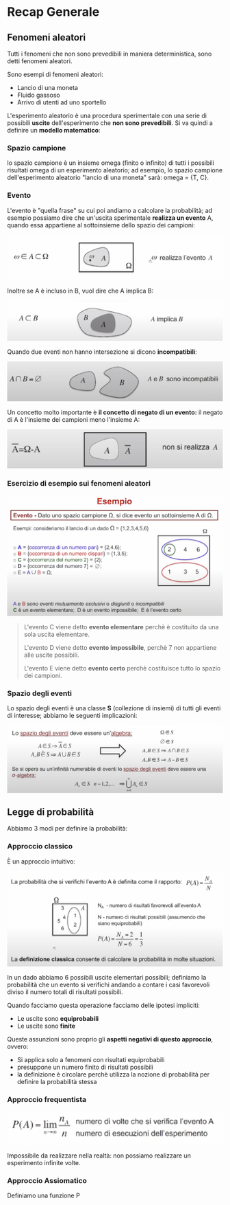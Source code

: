 # Recap Generale

## Fenomeni aleatori

Tutti i fenomeni che non sono prevedibili in maniera deterministica, sono detti fenomeni aleatori.

Sono esempi di fenomeni aleatori:

- Lancio di una moneta
- Fluido gassoso
- Arrivo di utenti ad uno sportello

L'esperimento aleatorio è una procedura sperimentale con una serie di possibili **uscite** dell'esperimento che **non sono prevedibili**.
Si va quindi a definire un **modello matematico**:

### Spazio campione

lo spazio campione è un insieme omega (finito o infinito) di tutti i possibili risultati omega di un esperimento aleatorio; ad esempio, lo spazio campione dell'esperimento aleatorio "lancio di una moneta" sarà: omega = {T, C}.

### Evento

L'evento è "quella frase" su cui poi andiamo a calcolare la probabilità; ad esempio possiamo dire che un'uscita sperimentale **realizza un evento** A, quando essa appartiene al sottoinsieme dello spazio dei campioni:

![image-20230211160958895](./assets/image-20230211160958895.png)

Inoltre se A è incluso in B, vuol dire che A implica B:

![image-20230211161040883](./assets/image-20230211161040883.png)

Quando due eventi non hanno intersezione si dicono **incompatibili**:

![image-20230211161109909](./assets/image-20230211161109909.png)

Un concetto molto importante è **il concetto di negato di un evento:** il negato di A è l'insieme dei campioni meno l'insieme A:

![image-20230211161226090](./assets/image-20230211161226090.png)

### Esercizio di esempio sui fenomeni aleatori

![image-20230211161332016](./assets/image-20230211161332016.png)

> L'evento C viene detto **evento elementare** perchè è costituito da una sola uscita elementare.
>
> L'evento D viene detto **evento impossibile**, perchè 7 non appartiene alle uscite possibili.
>
> L'evento E viene detto **evento certo** perchè costituisce tutto lo spazio dei campioni.

### Spazio degli eventi

Lo spazio degli eventi è una classe **S** (collezione di insiemi) di tutti gli eventi di interesse; abbiamo le seguenti implicazioni:

![image-20230211161631396](./assets/image-20230211161631396.png)

## Legge di probabilità

Abbiamo 3 modi per definire la probabilità:

### Approccio classico

È un approccio intuitivo:

![image-20230211161730614](./assets/image-20230211161730614.png)

In un dado abbiamo 6 possibili uscite elementari possibili; definiamo la probabilità che un evento si verifichi andando a contare i casi favorevoli diviso il numero totali di risultati possibili.

Quando facciamo questa operazione facciamo delle ipotesi impliciti:

- Le uscite sono **equiprobabili**
- Le uscite sono **finite**

Queste assunzioni sono proprio  gli **aspetti negativi di questo approccio**, ovvero:

- Si applica  solo a fenomeni con risultati equiprobabili
- presuppone un numero finito di risultati possibili
- la definizione è circolare perchè utilizza la nozione di probabilità per definire la probabilità stessa

### Approccio frequentista

![image-20230211162034001](./assets/image-20230211162034001.png)

Impossibile da realizzare nella realtà: non possiamo realizzare un esperimento infinite volte.

### Approccio Assiomatico

Definiamo una funzione P

